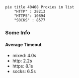 
```mermaid
pie title 40468 Proxies in list
    "HTTP" : 28213
    "HTTPS": 10894
    "SOCKS" : 8577
```

### Some Info
#### Average Timeout

- mixed: 4.0s
- http: 2.2s
- https: 8.1s
- socks: 6.5s